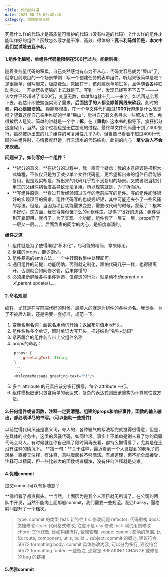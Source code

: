 ```yaml
---
title: 代码的味道
date: 2023-08-25 09:42:46
category: 前端剑宗专栏
---
```


究竟什么样的代码才是高质量可维护的代码（没有味道的代码）？什么样的组件才能叫作好的组件？函数怎么写才是干净、高效、得体的？**瓦卡利马僧但是，本文中我们尝试着去瓦卡利。**


#### 1.组件化编程，单组件代码量限制在500行以内，能拆则拆。
随着业务量代码的积累，自己突然感觉有点力不从心：代码太容易成为“屎山”了。就拿目前项目的一个场景举例：写一个创建任务的表单组件。听起来很简单是吧？是很简单，但写起来，极度费劲。原因在于，该创建表单项过多，且伴随着各种联动需求。一开始愣头愣脑的上去就是干。写到一半，发现已经写不下去了---->该文件已经超过了1000行，变量无数，单单flag就十几二十来个，如若再这么写下去，我估计即使勉强实现了需求，**后面接手的人都会顺着网线来砍我**。此时的我，**内心是崩溃的。**
你能够想象，在一个单文件代码超过**1000行**游走是什么感觉吗？望着这座自己亲手堆砌的半坐“屎山“，觉得自己有义务寻求一些解决方案，免得被后人耻笑。简单的讲就是一个字：**拆**。在《**重构**》这本书的指导下，疯狂拆分这座屎山，当然，这个过程也是无偿加班的过程。最终单文件代码量干到了300来行，虽然被拆出去的儿子组件的可复用性几乎为0，但当自己看着不超过400行代码的主组件时，心情极度舒适，行云流水的代码结构，此刻的内心：**至少后人不会来砍我。**

**问题来了，如何写好一个组件？**
- **拆分的意义。**在拆分的过程中，我一直有个疑虑：我的本意应该是搭积木式编程，不仅仅只是为了减少单个文件代码量，更希望拆出来的组件日后能够复用，但是现实却是，拆出来的代码几乎找不到复用的场景。又或者跟当初引用其的父组件耦合度高导致无法复用。所以现实就是，为了拆而拆。
- **写组件原则。**看过开发经验超过五年的老前端写的组件。写的组件能够很好的实现项目的需求，组件代码写的也规规矩矩，其中可能还夹杂了一些风骚的写法。但是，当因为项目功能需求变更，需要改代码的时候，蒙蔽了：根本不好动。这方面，我觉得类似饿了么的ui组件库，提供了很好的思路：组件做到开箱即用，就行了。为了实现一个功能，组件套了一层又一层，props穿了一层又一层。。。。后面负责的同学的内心，是极度崩溃的。

**组件之道**
1. 组件就是为了使得编程“积木化”，尽可能的精简，拿来即用。
2. 组建的props，能少则少。
3. 组件暴露的emit方法，一个中转函数集中处理即可。
4. 通用组件的前提，功能明确。否则就定制化，哪怕代码几乎一样，也得隔离开。否则就会如同修水管，后果你懂的
5. 必须果断屏蔽各种事件穿透、值穿透的行为。就是动不动$parent.x = 'x',$parent.update()。。。

#### 2.命名规则
编程，尤其是在写前端代码的时候，最烦人的就是为组件的各种命名。我觉得，为了不被后人砍，还是需要一套标准，规范一下。
1. 变量名用名词；函数名用动词开始；返回布尔值用is开头。
2. 组件名称多个单词，同时单词大写开头，描述结构”名称+动词“
3. 紧密耦合的组件名应带上父组件名称
4. props的命名：
```javascript
    props: {
        greetingText: String
    }
    ...
    ...
    <WelcomeMessage greeting-text="hi"/>
```
5. 多个 attribute 的元素应该分多行撰写，每个 attribute 一行。
6. 组件模板应该只包含简单的表达式，复杂的表达式则应该重构为计算属性或方法。 


#### 3.任何组件或者函数，注释一定要清楚。组建的props和响应事件，函数的输入输出，都必须详尽的书写。(可以借助一些插件)
以前觉得代码风骚是褒义词，夸人的，各种骚气的写法写完就觉得很得意，但是，在具体的业务中，这类的风骚代码，如同垃圾。事实上不单单是别人看了你的风骚代码会骂人，有时候就连你自己隔了段时间再去看，都特么懒得看了，尤其是在还没有注释的情况下。
**插一句：**关于注释，最近看到一个大哥提到的老毛子的风格：直接无注释，有注释，意味着函数不够简洁。有点道理，但不能全盘接受，注释可以精简，但一些比较大的函数或者模块，没有任何注释就是灾难。

#### 4.优雅commit
提交commit可以有多随意？
<img src="/img/paperjs4_1.png" alt="">

**佛祖看了都直摇头。**当然，上面因为是我个人项目就无所谓了。在公司的团队中开发，当然不能向上面那般commit，我们需要一些规范。配合husky，逼格瞬间提升了一个档次。
> type: commit 的类型
 feat: 新特性
 fix: 修改问题
 refactor: 代码重构
 docs: 文档修改
 style: 代码格式修改, 注意不是 css 修改
 test: 测试用例修改
 chore: 其他修改, 比如构建流程, 依赖管理.
 scope: commit 影响的范围, 比如: route, component, utils, build...
 subject: commit 的概述, 建议符合  50/72 formatting
 body: commit 具体修改内容, 可以分为多行, 建议符合 50/72 formatting
 footer: 一些备注, 通常是 BREAKING CHANGE 或修复的 bug 的链接.


#### 5.优雅commit
